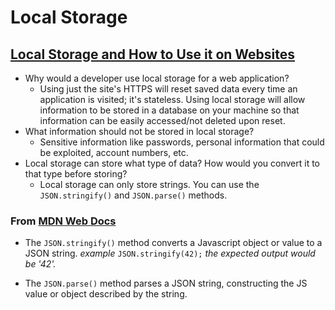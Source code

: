 # Local Storage 

## [Local Storage and How to Use it on Websites](https://www.smashingmagazine.com/2010/10/local-storage-and-how-to-use-it/)

- Why would a developer use local storage for a web application?
  - Using just the site's HTTPS will reset saved data every time an application is visited; it's stateless. Using local storage will allow information to be stored in a database on your machine so that information can be easily accessed/not deleted upon reset.
- What information should not be stored in local storage?
  - Sensitive information like passwords, personal information that could be exploited, account numbers, etc. 
- Local storage can store what type of data? How would you convert it to that type before storing?
  - Local storage can only store strings. You can use the  `JSON.stringify()` and `JSON.parse()` methods.

### From [MDN Web Docs](https://developer.mozilla.org/en-US/docs/Web/JavaScript/Reference/Global_Objects/JSON/stringify)

- The `JSON.stringify()` method converts a Javascript object or value to a JSON string. 
 *example*
 `JSON.stringify(42);`
 *the expected output would be '42'.*

- The `JSON.parse()` method parses a JSON string, constructing the JS value or object described by the string.
